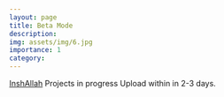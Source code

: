 ```yaml
---
layout: page
title: Beta Mode
description: 
img: assets/img/6.jpg
importance: 1
category: 
---
```


[InshAllah]() Projects in progress 
Upload within in 2-3 days.
